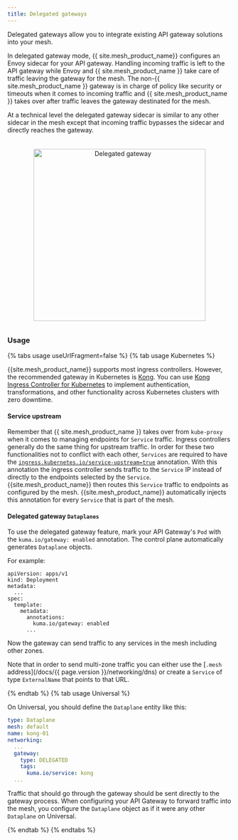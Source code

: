 ```yaml
---
title: Delegated gateways
---
```


Delegated gateways allow you to integrate existing API gateway solutions into your mesh.

In delegated gateway mode, {{ site.mesh_product_name}} configures an Envoy sidecar for your API gateway.
Handling incoming traffic is left to the API gateway while Envoy and
{{ site.mesh_product_name }} take care of traffic leaving the gateway for the mesh.
The non-{{ site.mesh_product_name }} gateway is in charge of policy like security or timeouts
when it comes to incoming traffic and {{ site.mesh_product_name }} takes over
after traffic leaves the gateway destinated for the mesh.

At a technical level the delegated gateway sidecar is similar to any other sidecar
in the mesh except that incoming traffic bypasses the sidecar and directly reaches the
gateway.

<center>
<img src="/assets/images/docs/diagram-delegated-gateway-detailed@3x.jpg" alt="Delegated gateway" style="width: 387px; high: 452px; padding-top: 20px; padding-bottom: 10px;"/>
</center>

### Usage

{% tabs usage useUrlFragment=false %}
{% tab usage Kubernetes %}

{{site.mesh_product_name}} supports most ingress controllers. However, the recommended gateway in Kubernetes is [Kong](https://docs.konghq.com/gateway). You can use [Kong Ingress Controller for Kubernetes](https://docs.konghq.com/kubernetes-ingress-controller/) to implement authentication, transformations, and other functionality across Kubernetes clusters with zero downtime.

#### Service upstream

Remember that {{ site.mesh_product_name }} takes over from `kube-proxy` when it comes to managing endpoints for `Service` traffic.
Ingress controllers generally do the same thing for upstream traffic.
In order for these two functionalities not to conflict with each other, `Services` are required to
have the [`ingress.kubernetes.io/service-upstream=true`](https://docs.konghq.com/kubernetes-ingress-controller/3.0.x/reference/annotations/#ingresskubernetesioservice-upstream) annotation.
With this annotation the ingress controller sends traffic to the `Service` IP instead of directly to the endpoints selected by the `Service`.
{{site.mesh_product_name}} then routes this `Service` traffic to endpoints as configured by the mesh.
{{site.mesh_product_name}} automatically injects this annotation for every
`Service` that is part of the mesh.

#### Delegated gateway `Dataplanes`

To use the delegated gateway feature, mark your API Gateway's `Pod` with the `kuma.io/gateway: enabled` annotation.
The control plane automatically generates `Dataplane` objects.

For example:

```
apiVersion: apps/v1
kind: Deployment
metadata:
  ...
spec:
  template:
    metadata:
      annotations:
        kuma.io/gateway: enabled
      ...
```

Now the gateway can send traffic to any services in the mesh including other
zones.

Note that in order to send multi-zone traffic you can either use the
[`.mesh` address](/docs/{{ page.version }}/networking/dns) or create a `Service` of type `ExternalName` that points to that URL.

{% endtab %}
{% tab usage Universal %}

On Universal, you should define the `Dataplane` entity like this:

```yaml
type: Dataplane
mesh: default
name: kong-01
networking:
  ...
  gateway:
    type: DELEGATED
    tags:
      kuma.io/service: kong
  ...
```

Traffic that should go through the gateway should be sent directly to the
gateway process. When configuring your API Gateway to forward traffic into the
mesh, you configure the `Dataplane` object as if it were any other `Dataplane`
on Universal.

{% endtab %}
{% endtabs %}
